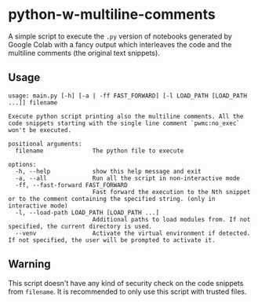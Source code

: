 # python-w-multiline-comments
A simple script to execute the `.py` version of notebooks generated by Google Colab with a fancy output which interleaves the code and the multiline comments (the original text snippets).

## Usage
```
usage: main.py [-h] [-a | -ff FAST_FORWARD] [-l LOAD_PATH [LOAD_PATH ...]] filename

Execute python script printing also the multiline comments. All the code snippets starting with the single line comment `pwmc:no_exec` won't be executed.

positional arguments:
  filename              The python file to execute

options:
  -h, --help            show this help message and exit
  -a, --all             Run all the script in non-interactive mode
  -ff, --fast-forward FAST_FORWARD
                        Fast forward the execution to the Nth snippet or to the comment containing the specified string. (only in interactive mode)
  -l, --load-path LOAD_PATH [LOAD_PATH ...]
                        Additional paths to load modules from. If not specified, the current directory is used.
  --venv                Activate the virtual environment if detected. If not specified, the user will be prompted to activate it.
```

## Warning
This script doesn't have any kind of security check on the code snippets from `filename`.
It is recommended to only use this script with trusted files.
